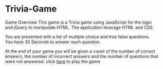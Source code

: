 # Trivia-Game
Game Overview
This game is a Trivia game using JavaScript for the logic and jQuery to manipulate HTML. The application leverage HTML and CSS.

You are presented with a list of mulitple choice and true false questions. You have 30 Seconds to answer each question.

At the end of your game you will be given a count of the number of correct answers, the number of incorrect answers and the number of questions that were not answered.
click [here](https://gael22.github.io/Trivia-Game/) to play the game
